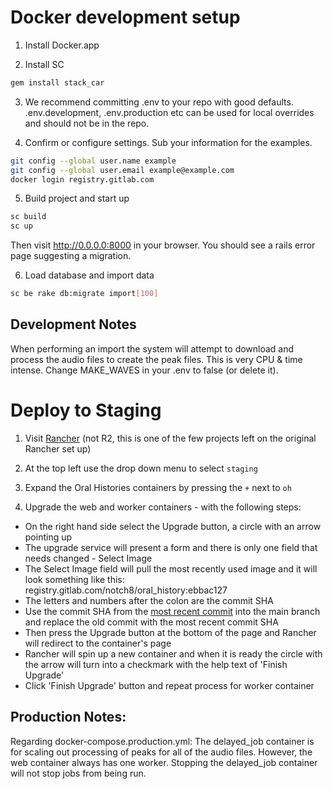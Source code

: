 # Docker development setup

1) Install Docker.app

2) Install SC
``` bash
gem install stack_car
```

3) We recommend committing .env to your repo with good defaults. .env.development, .env.production etc can be used for local overrides and should not be in the repo.

4) Confirm or configure settings.  Sub your information for the examples.
``` bash
git config --global user.name example
git config --global user.email example@example.com
docker login registry.gitlab.com
```

5) Build project and start up

``` bash
sc build
sc up
```

Then visit http://0.0.0.0:8000 in your browser.  You should see a rails error page suggesting a migration.

6) Load database and import data

``` bash
sc be rake db:migrate import[100]
```

## Development Notes
When performing an import the system will attempt to download and process the audio files to create the peak files. This is very CPU & time intense. Change MAKE_WAVES in your .env to false (or delete it).

# Deploy to Staging

1. Visit [Rancher](https://rancher.notch8.com) (not R2, this is one of the few projects left on the original Rancher set up)

2. At the top left use the drop down menu to select `staging`

3. Expand the Oral Histories containers by pressing the `+` next to `oh`

4. Upgrade the web and worker containers - with the following steps:
- On the right hand side select the Upgrade button, a circle with an arrow pointing up
- The upgrade service will present a form and there is only one field that needs changed - Select Image
- The Select Image field will pull the most recently used image and it will look something like this: registry.gitlab.com/notch8/oral_history:ebbac127
- The letters and numbers after the colon are the commit SHA
- Use the commit SHA from the [most recent commit](https://gitlab.com/notch8/oral_history/-/commits/master/) into the main branch and replace the old commit with the most recent commit SHA
- Then press the Upgrade button at the bottom of the page and Rancher will redirect to the container's page
- Rancher will spin up a new container and when it is ready the circle with the arrow will turn into a checkmark with the help text of 'Finish Upgrade'
- Click 'Finish Upgrade' button and repeat process for worker container

## Production Notes:
Regarding docker-compose.production.yml: The delayed_job container is for scaling out processing of peaks for all of the audio files.
However, the web container always has one worker. Stopping the delayed_job container will not stop jobs from being run.
